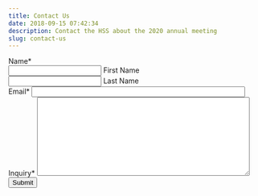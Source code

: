 ```yaml
---
title: Contact Us
date: 2018-09-15 07:42:34
description: Contact the HSS about the 2020 annual meeting
slug: contact-us
---
```


<form class="form" method="post" novalidate enctype="multipart/form-data" action="https://www.formstack.com/forms/index.php"
    class="fsForm fsSingleColumn fsMaxCol1" id="fsForm3462092">
    <input type="hidden" name="form" value="3462092" />
    <input type="hidden" name="viewkey" value="WASlSFwc5D" />
    <input type="hidden" name="hidden_fields" id="hidden_fields3462092" value="" />
    <input type="hidden" name="_submit" value="1" />
    <input type="hidden" name="incomplete" id="incomplete3462092" value="" />
    <input type="hidden" name="incomplete_password" id="incomplete_password3462092" />
    <input type="hidden" name="style_version" value="3" />
    <input type="hidden" id="viewparam" name="viewparam" value="747667" />
    <div id="requiredFieldsError" style="display:none;">Please fill in a valid value for all required fields</div>
    <div id="invalidFormatError" style="display:none;">Please ensure all values are in a proper format.</div>
    <div id="resumeConfirm" style="display:none;">Are you sure you want to leave this form and resume later?</div>
    <div id="resumeConfirmPassword" style="display: none;">Are you sure you want to leave this form and resume
        later? If so, please enter a password below to securely save your form.</div>
    <div id="saveAndResume" style="display: none;">Save and Resume Later</div>
    <div id="saveResumeProcess" style="display: none;">Save and get link</div>
    <div id="fileTypeAlert" style="display:none;">You must upload one of the following file types for the selected
        field:</div>
    <div id="embedError" style="display:none;">There was an error displaying the form. Please copy and paste the
        embed code again.</div>
    <div id="applyDiscountButton" style="display:none;">Apply Discount</div>
    <div id="dcmYouSaved" style="display:none;">You saved</div>
    <div id="dcmWithCode" style="display:none;">with code</div>
    <div id="submitButtonText" style="display:none;">Submit Form</div>
    <div id="submittingText" style="display:none;">Submitting</div>
    <div id="validatingText" style="display:none;">Validating</div>
    <div id="autocaptureDisabledText" style="display:none;"></div>
    <div id="paymentInitError" style="display:none;">There was an error initializing the payment processor on this
        form. Please contact the form owner to correct this issue.</div>
    <div id="checkFieldPrompt" style="display:none;">Please check the field: </div>
    <div  id="fsPage3462092-1">
        <div id="ReactContainer3462092" style="display:none"
            data-fs-react-app-id="3462092"></div>
        <div class="fsSection fs1Col">
            <div id="fsRow3462092-1" class="fsRow fsFieldRow fsLastRow">
                <div class="fsRowBody fsCell fsFieldCell fsFirst fsLast fsLabelVertical fsSpan100" id="fsCell77929774"
                    lang="en" fs-field-type="name" fs-field-validation-name="Name">
                    <span id="label77929774" class="fsLabel fsRequiredLabel">Name<span class="required"
                            >*</span></span>
                    <div class="form-name">
                        <div class="fsSubField fsNameFirst">
                            <input type="text" id="field77929774-first" name="field77929774-first" size="20"
                                aria-label="First Name" value="" required class="fsField fsFieldName fsRequired"
                                aria-required="true" />
                            <label class="fsSupporting fsRequiredLabel" for="field77929774-first">First Name
                        </div>
                        <div class="fsSubField fsNameLast">
                            <input type="text" id="field77929774-last" name="field77929774-last" size="20"
                                aria-label="Last Name" value="" required class="fsField fsFieldName fsRequired"
                                aria-required="true" />
                            <label class="fsSupporting fsRequiredLabel" for="field77929774-last">Last Name</label>
                        </div>
                    </div>
                    <div ></div>
                </div>
            </div>
            <div id="fsRow3462092-2" class="fsRow fsFieldRow fsLastRow">
                <div class="fsRowBody fsCell fsFieldCell fsFirst fsLast fsLabelVertical fsSpan100" id="fsCell77929823"
                    lang="en" fs-field-type="email" fs-field-validation-name="Email">
                    <label id="label77929823" class="fsLabel fsRequiredLabel" for="field77929823">Email<span class="required"
                            >*</span> </label>
                    <input type="email" id="field77929823" name="field77929823" size="50" required="required" value=""
                        class="fsField fsFormatEmail fsRequired" aria-required="true" />
                </div>
            </div>
            <div id="fsRow3462092-4" class="fsRow fsFieldRow fsLastRow">
                <div class="fsRowBody fsCell fsFieldCell fsFirst fsLast fsLabelVertical fsSpan100" id="fsCell77929846"
                    lang="en" fs-field-type="textarea" fs-field-validation-name="Inquiry">
                    <label id="label77929846" class="fsLabel fsRequiredLabel" for="field77929846">Inquiry<span
                            class="required">*</span> </label>
                    <textarea id="field77929846" class="fsField fsRequired " name="field77929846" rows="10" cols="50"
                        required aria-required="true"></textarea>
                </div>
            </div>
        </div>
    </div>
    <div id="fsSubmit3462092" class="fsSubmit fsPagination">
      <button class="form-button" id="fsSubmitButton3462092" type="submit">Submit</button>
        <div ></div>
        <div >
        </div>
    </div>

</form>
